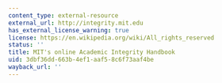 ```yaml
---
content_type: external-resource
external_url: http://integrity.mit.edu
has_external_license_warning: true
license: https://en.wikipedia.org/wiki/All_rights_reserved
status: ''
title: MIT's online Academic Integrity Handbook
uid: 3dbf36dd-663b-4ef1-aaf5-8c6f73aaf4be
wayback_url: ''
---
```

